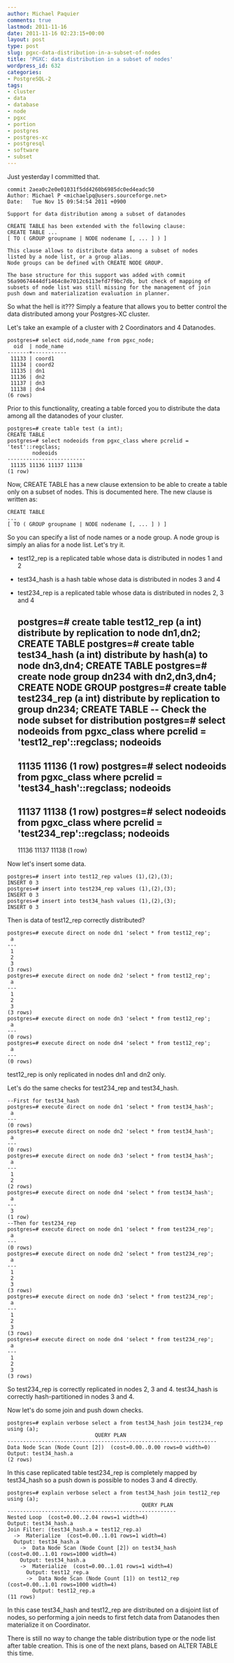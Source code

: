 ```yaml
---
author: Michael Paquier
comments: true
lastmod: 2011-11-16
date: 2011-11-16 02:23:15+00:00
layout: post
type: post
slug: pgxc-data-distribution-in-a-subset-of-nodes
title: 'PGXC: data distribution in a subset of nodes'
wordpress_id: 632
categories:
- PostgreSQL-2
tags:
- cluster
- data
- database
- node
- pgxc
- portion
- postgres
- postgres-xc
- postgresql
- software
- subset
---
```


Just yesterday I committed that.

    commit 2aea0c2e0e01031f5dd4260b6985dc0ed4eadc50
    Author: Michael P <michaelpq@users.sourceforge.net>
    Date:   Tue Nov 15 09:54:54 2011 +0900

    Support for data distribution among a subset of datanodes

    CREATE TABLE has been extended with the following clause:
    CREATE TABLE ...
    [ TO ( GROUP groupname | NODE nodename [, ... ] ) ]

    This clause allows to distribute data among a subset of nodes
    listed by a node list, or a group alias.
    Node groups can be defined with CREATE NODE GROUP.

    The base structure for this support was added with commit
    56a90674444df1464c8e7012c6113efd7f9bc7db, but check of mapping of
    subsets of node list was still missing for the management of join
    push down and materialization evaluation in planner.

So what the hell is it??? Simply a feature that allows you to better control the data distributed among your Postgres-XC cluster.

Let's take an example of a cluster with 2 Coordinators and 4 Datanodes.

    postgres=# select oid,node_name from pgxc_node;
      oid  | node_name 
    -------+-----------
     11133 | coord1
     11134 | coord2
     11135 | dn1
     11136 | dn2
     11137 | dn3
     11138 | dn4
    (6 rows)

Prior to this functionality, creating a table forced you to distribute the data among all the datanodes of your cluster.

    postgres=# create table test (a int);
    CREATE TABLE
    postgres=# select nodeoids from pgxc_class where pcrelid = 'test'::regclass;
            nodeoids         
    -------------------------
     11135 11136 11137 11138
    (1 row)

Now, CREATE TABLE has a new clause extension to be able to create a table only on a subset of nodes.
This is documented here.
The new clause is written as:

    CREATE TABLE
    ...
    [ TO ( GROUP groupname | NODE nodename [, ... ] ) ]

So you can specify a list of node names or a node group. A node group is simply an alias for a node list.
Let's try it.

  * test12_rep is a replicated table whose data is distributed in nodes 1 and 2
  * test34_hash is a hash table whose data is distributed in nodes 3 and 4
  * test234_rep is a replicated table whose data is distributed in nodes 2, 3 and 4

    postgres=# create table test12_rep (a int) distribute by replication to node dn1,dn2;
    CREATE TABLE
    postgres=# create table test34_hash (a int) distribute by hash(a) to node dn3,dn4;
    CREATE TABLE
    postgres=# create node group dn234 with dn2,dn3,dn4;
    CREATE NODE GROUP
    postgres=# create table test234_rep (a int) distribute by replication to group dn234;
    CREATE TABLE
    -- Check the node subset for distribution
    postgres=# select nodeoids from pgxc_class where pcrelid = 'test12_rep'::regclass;
      nodeoids   
    -------------
     11135 11136
    (1 row)
    postgres=# select nodeoids from pgxc_class where pcrelid = 'test34_hash'::regclass;
      nodeoids   
    -------------
     11137 11138
    (1 row)
    postgres=# select nodeoids from pgxc_class where pcrelid = 'test234_rep'::regclass;
         nodeoids      
    -------------------
     11136 11137 11138
    (1 row)

Now let's insert some data.

    postgres=# insert into test12_rep values (1),(2),(3);
    INSERT 0 3
    postgres=# insert into test234_rep values (1),(2),(3);
    INSERT 0 3
    postgres=# insert into test34_hash values (1),(2),(3);
    INSERT 0 3

Then is data of test12_rep correctly distributed?

    postgres=# execute direct on node dn1 'select * from test12_rep';
     a 
    ---
     1
     2
     3
    (3 rows)
    postgres=# execute direct on node dn2 'select * from test12_rep';
     a 
    ---
     1
     2
     3
    (3 rows)
    postgres=# execute direct on node dn3 'select * from test12_rep';
     a 
    ---
    (0 rows)
    postgres=# execute direct on node dn4 'select * from test12_rep';
     a 
    ---
    (0 rows)

test12_rep is only replicated in nodes dn1 and dn2 only.

Let's do the same checks for test234_rep and test34_hash.

    --First for test34_hash
    postgres=# execute direct on node dn1 'select * from test34_hash';
     a 
    ---
    (0 rows)
    postgres=# execute direct on node dn2 'select * from test34_hash';
     a 
    ---
    (0 rows)
    postgres=# execute direct on node dn3 'select * from test34_hash';
     a 
    ---
     1
     2
    (2 rows)
    postgres=# execute direct on node dn4 'select * from test34_hash';
     a 
    ---
     3
    (1 row)
    --Then for test234_rep
    postgres=# execute direct on node dn1 'select * from test234_rep';
     a 
    ---
    (0 rows)
    postgres=# execute direct on node dn2 'select * from test234_rep';
     a 
    ---
     1
     2
     3
    (3 rows)
    postgres=# execute direct on node dn3 'select * from test234_rep';
     a 
    ---
     1
     2
     3
    (3 rows)
    postgres=# execute direct on node dn4 'select * from test234_rep';
     a 
    ---
     1
     2
     3
    (3 rows)

So test234_rep is correctly replicated in nodes 2, 3 and 4. test34_hash is correctly hash-partitioned in nodes 3 and 4.

Now let's do some join and push down checks.

    postgres=# explain verbose select a from test34_hash join test234_rep using (a);
                                QUERY PLAN                             
    -------------------------------------------------------------------
    Data Node Scan (Node Count [2])  (cost=0.00..0.00 rows=0 width=0)
    Output: test34_hash.a
    (2 rows)

In this case replicated table test234_rep is completely mapped by test34_hash so a push down is possible to nodes 3 and 4 directly.

    postgres=# explain verbose select a from test34_hash join test12_rep using (a);
                                               QUERY PLAN                                            
    ------------------------------------------------------
    Nested Loop  (cost=0.00..2.04 rows=1 width=4)
    Output: test34_hash.a
    Join Filter: (test34_hash.a = test12_rep.a)
      ->  Materialize  (cost=0.00..1.01 rows=1 width=4)
      Output: test34_hash.a
        ->  Data Node Scan (Node Count [2]) on test34_hash  (cost=0.00..1.01 rows=1000 width=4)
        Output: test34_hash.a
        ->  Materialize  (cost=0.00..1.01 rows=1 width=4)
          Output: test12_rep.a
          ->  Data Node Scan (Node Count [1]) on test12_rep  (cost=0.00..1.01 rows=1000 width=4)
            Output: test12_rep.a
    (11 rows)

In this case test34_hash and test12_rep are distributed on a disjoint list of nodes, so performing a join needs to first fetch data from Datanodes then materialize it on Coordinator.

There is still no way to change the table distribution type or the node list after table creation. This is one of the next plans, based on ALTER TABLE this time.
